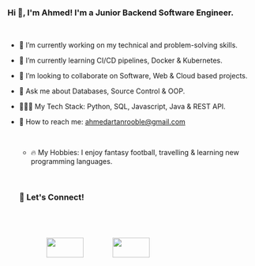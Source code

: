 ### Hi 👋,  I'm Ahmed! I'm a Junior Backend Software Engineer.
<br>
<ul>
  <li><p>🔭 I’m currently working on my technical and problem-solving skills.</p></li>
  <li><p>🌱 I’m currently learning CI/CD pipelines, Docker & Kubernetes.</p></li>
  <li><p>🤝 I’m looking to collaborate on Software, Web & Cloud based projects.  </p></li>
  <li><p>💬 Ask me about Databases, Source Control & OOP.</p></li>
  <li><p>👨🏾‍💻 My Tech Stack: Python, SQL, Javascript, Java & REST API.</p></li>
  <li><p>📧 How to reach me: <a href="mailto:ahmedartanrooble@gmail.com">ahmedartanrooble@gmail.com</a></p></li>
  <br>
<ul>
        <li><p>🔥 My Hobbies: I enjoy fantasy football, travelling & learning new programming languages.</p></li>
  
</ul>
<br>
<h3>👏 Let's Connect!</h3>
  <div class="wrapper">
      <a href="https://linkedin.com/arooble">
      <img src="https://img.shields.io/badge/LinkedIn-0077B5?style=for-the-badge&logo=linkedin&logoColor=white" height="40" width="75" style="padding: 55px;"></img></a>
   
  <a href="mailto:ahmedartanrooble@gmail.com">
      <img src="https://img.shields.io/badge/Gmail-D14836?style=for-the-badge&logo=gmail&logoColor=white" height="40" width="75"></img></a>
      <br>
      </div>
    
